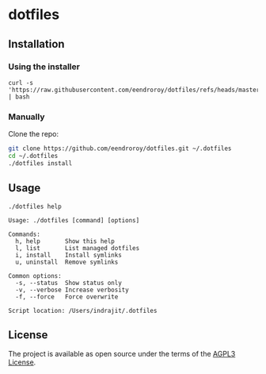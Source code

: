 # dotfiles
 
## Installation

### Using the installer

```shell
curl -s 'https://raw.githubusercontent.com/eendroroy/dotfiles/refs/heads/master/installer.sh' | bash
```

### Manually

Clone the repo:

```bash
git clone https://github.com/eendroroy/dotfiles.git ~/.dotfiles
cd ~/.dotfiles
./dotfiles install
```

## Usage

```shell
./dotfiles help
```

```
Usage: ./dotfiles [command] [options]

Commands:
  h, help       Show this help
  l, list       List managed dotfiles
  i, install    Install symlinks
  u, uninstall  Remove symlinks

Common options:
  -s, --status  Show status only
  -v, --verbose Increase verbosity
  -f, --force   Force overwrite

Script location: /Users/indrajit/.dotfiles
```

## License

The project is available as open source under the terms of the [AGPL3 License](https://www.fsf.org/licensing/licenses/agpl.html).
